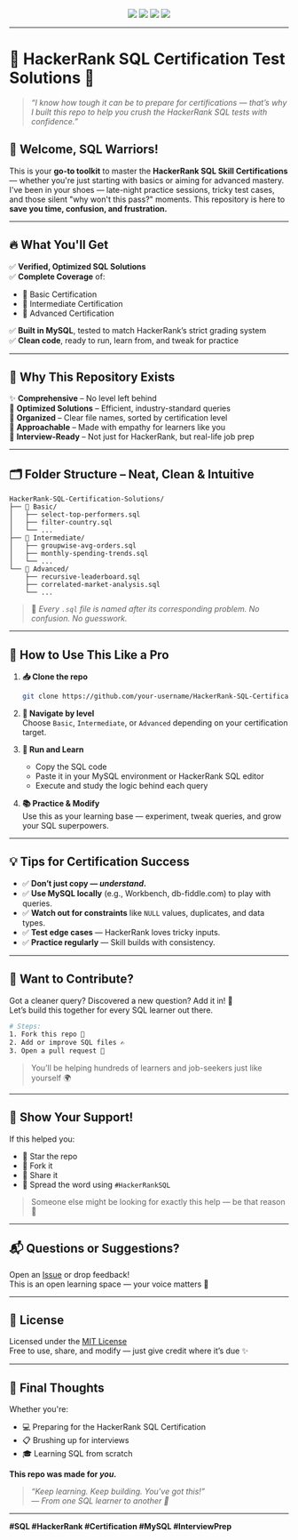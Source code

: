 <p align="center">
  <img src="https://img.shields.io/badge/SQL-Mastery-informational?style=for-the-badge&logo=mysql&logoColor=white&color=4DB33D"/>
  <img src="https://img.shields.io/github/stars/TanushreeSarkar/HackerRank-SQL-Certification-Solutions?style=for-the-badge"/>
  <img src="https://img.shields.io/github/license/TanushreeSarkar/HackerRank-SQL-Certification-Solutions?style=for-the-badge"/>
  <img src="https://img.shields.io/badge/MySQL-Compatible-brightgreen?style=for-the-badge&logo=mysql"/>
</p>

---
# 🌟 HackerRank SQL Certification Test Solutions 🌟  
> *“I know how tough it can be to prepare for certifications — that’s why I built this repo to help you crush the HackerRank SQL tests with confidence.”*

## 🎉 Welcome, SQL Warriors!

This is your **go-to toolkit** to master the **HackerRank SQL Skill Certifications** — whether you're just starting with basics or aiming for advanced mastery.  
I've been in your shoes — late-night practice sessions, tricky test cases, and those silent "why won't this pass?" moments. This repository is here to **save you time, confusion, and frustration.**

---

## 🔥 What You'll Get

✅ **Verified, Optimized SQL Solutions**  
✅ **Complete Coverage** of:
- 📘 Basic Certification  
- 📗 Intermediate Certification  
- 📙 Advanced Certification  

✅ **Built in MySQL**, tested to match HackerRank’s strict grading system  
✅ **Clean code**, ready to run, learn from, and tweak for practice

---

## 🧩 Why This Repository Exists

✨ **Comprehensive** – No level left behind  
🚀 **Optimized Solutions** – Efficient, industry-standard queries  
📂 **Organized** – Clear file names, sorted by certification level  
💬 **Approachable** – Made with empathy for learners like you  
💼 **Interview-Ready** – Not just for HackerRank, but real-life job prep

---

## 🗂️ Folder Structure – Neat, Clean & Intuitive

```
HackerRank-SQL-Certification-Solutions/
├── 📘 Basic/
│   ├── select-top-performers.sql
│   ├── filter-country.sql
│   └── ...
├── 📗 Intermediate/
│   ├── groupwise-avg-orders.sql
│   ├── monthly-spending-trends.sql
│   └── ...
└── 📙 Advanced/
    ├── recursive-leaderboard.sql
    ├── correlated-market-analysis.sql
    └── ...
```

> 🔎 *Every `.sql` file is named after its corresponding problem. No confusion. No guesswork.*

---

## 🚀 How to Use This Like a Pro

1. **📥 Clone the repo**  
   ```bash
   git clone https://github.com/your-username/HackerRank-SQL-Certification-Solutions.git
   ```

2. **📁 Navigate by level**  
   Choose `Basic`, `Intermediate`, or `Advanced` depending on your certification target.

3. **🧪 Run and Learn**
   - Copy the SQL code  
   - Paste it in your MySQL environment or HackerRank SQL editor  
   - Execute and study the logic behind each query  

4. **📚 Practice & Modify**  
   Use this as your learning base — experiment, tweak queries, and grow your SQL superpowers.

---

## 💡 Tips for Certification Success

- ✅ **Don’t just copy — *understand*.**
- ✅ **Use MySQL locally** (e.g., Workbench, db-fiddle.com) to play with queries.
- ✅ **Watch out for constraints** like `NULL` values, duplicates, and data types.
- ✅ **Test edge cases** — HackerRank loves tricky inputs.
- ✅ **Practice regularly** — Skill builds with consistency.

---

## 🤝 Want to Contribute?

Got a cleaner query? Discovered a new question? Add it in! 🤗  
Let’s build this together for every SQL learner out there.

```bash
# Steps:
1. Fork this repo 🍴
2. Add or improve SQL files ✍️
3. Open a pull request 🔄
```

> You’ll be helping hundreds of learners and job-seekers just like yourself 🌍

---

## 📣 Show Your Support!

If this helped you:

- 🌟 Star the repo  
- 🍴 Fork it  
- 💬 Share it  
- 📢 Spread the word using `#HackerRankSQL`  

> Someone else might be looking for exactly this help — be that reason 💛

---

## 📬 Questions or Suggestions?

Open an [Issue](https://github.com/TanushreeSarkar/HackerRank-SQL-Certification-Solutions/issues) or drop feedback!  
This is an open learning space — your voice matters 🫶

---

## 📄 License

Licensed under the [MIT License](LICENSE)  
Free to use, share, and modify — just give credit where it’s due ✨

---

## 🎯 Final Thoughts

Whether you're:

- 💻 Preparing for the HackerRank SQL Certification  
- 📋 Brushing up for interviews  
- 🎓 Learning SQL from scratch  

**This repo was made for *you*.**

> *“Keep learning. Keep building. You've got this!”*  
> — *From one SQL learner to another 💛*

---

**#SQL #HackerRank #Certification #MySQL #InterviewPrep**
